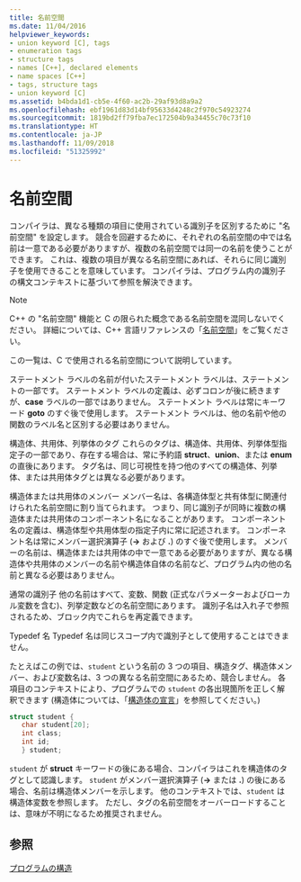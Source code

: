 ```yaml
---
title: 名前空間
ms.date: 11/04/2016
helpviewer_keywords:
- union keyword [C], tags
- enumeration tags
- structure tags
- names [C++], declared elements
- name spaces [C++]
- tags, structure tags
- union keyword [C]
ms.assetid: b4bda1d1-cb5e-4f60-ac2b-29af93d8a9a2
ms.openlocfilehash: ebf1961d83d14bf95633d4248c2f970c54923274
ms.sourcegitcommit: 1819bd2ff79fba7ec172504b9a34455c70c73f10
ms.translationtype: HT
ms.contentlocale: ja-JP
ms.lasthandoff: 11/09/2018
ms.locfileid: "51325992"
---
```

# <a name="name-spaces"></a>名前空間

コンパイラは、異なる種類の項目に使用されている識別子を区別するために "名前空間" を設定します。 競合を回避するために、それぞれの名前空間の中では名前は一意である必要がありますが、複数の名前空間では同一の名前を使うことができます。 これは、複数の項目が異なる名前空間にあれば、それらに同じ識別子を使用できることを意味しています。 コンパイラは、プログラム内の識別子の構文コンテキストに基づいて参照を解決できます。

> [!NOTE]
> C++ の "名前空間" 機能と C の限られた概念である名前空間を混同しないでください。 詳細については、C++ 言語リファレンスの「[名前空間](../cpp/namespaces-cpp.md)」をご覧ください。

この一覧は、C で使用される名前空間について説明しています。

ステートメント ラベルの名前が付いたステートメント ラベルは、ステートメントの一部です。 ステートメント ラベルの定義は、必ずコロンが後に続きますが、**case** ラベルの一部ではありません。 ステートメント ラベルは常にキーワード **goto** のすぐ後で使用します。 ステートメント ラベルは、他の名前や他の関数のラベル名と区別する必要はありません。

構造体、共用体、列挙体のタグ これらのタグは、構造体、共用体、列挙体型指定子の一部であり、存在する場合は、常に予約語 **struct**、**union**、または **enum** の直後にあります。 タグ名は、同じ可視性を持つ他のすべての構造体、列挙体、または共用体タグとは異なる必要があります。

構造体または共用体のメンバー メンバー名は、各構造体型と共有体型に関連付けられた名前空間に割り当てられます。 つまり、同じ識別子が同時に複数の構造体または共用体のコンポーネント名になることがあります。 コンポーネント名の定義は、構造体型や共用体型の指定子内に常に記述されます。 コンポーネント名は常にメンバー選択演算子 (**->** および **.**) のすぐ後で使用します。 メンバーの名前は、構造体または共用体の中で一意である必要がありますが、異なる構造体や共用体のメンバーの名前や構造体自体の名前など、プログラム内の他の名前と異なる必要はありません。

通常の識別子 他の名前はすべて、変数、関数 (正式なパラメーターおよびローカル変数を含む)、列挙定数などの名前空間にあります。 識別子名は入れ子で参照されるため、ブロック内でこれらを再定義できます。

Typedef 名 Typedef 名は同じスコープ内で識別子として使用することはできません。

たとえばこの例では、`student` という名前の 3 つの項目、構造タグ、構造体メンバー、および変数名は、3 つの異なる名前空間にあるため、競合しません。 各項目のコンテキストにより、プログラムでの `student` の各出現箇所を正しく解釈できます  (構造体については、「[構造体の宣言](../c-language/structure-declarations.md)」を参照してください。)

```C
struct student {
   char student[20];
   int class;
   int id;
   } student;
```

`student` が **struct** キーワードの後にある場合、コンパイラはこれを構造体のタグとして認識します。 `student` がメンバー選択演算子 (**->** または **.**) の後にある場合、名前は構造体メンバーを示します。 他のコンテキストでは、`student` は構造体変数を参照します。 ただし、タグの名前空間をオーバーロードすることは、意味が不明になるため推奨されません。

## <a name="see-also"></a>参照

[プログラムの構造](../c-language/program-structure.md)